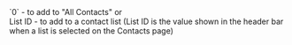<!-- markdownlint-disable-line -->`0` - to add to "All Contacts" or <br/> List ID - to add to a contact list (List ID is the value shown in the header bar when a list is selected on the Contacts page)